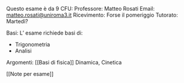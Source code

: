 Questo esame è da 9 CFU:
Professore: Matteo Rosati
Email: matteo.rosati@uniroma3.it
Ricevimento: Forse il pomeriggio
Tutorato: Martedì?

Basi:
L’ esame richiede basi di:
- Trigonometria
- Analisi

Argomenti:
[[Basi di fisica]]
Dinamica,
Cinetica

[[Note per esame]]